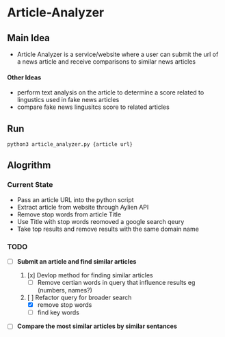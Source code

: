 # Article-Analyzer

## Main Idea

- Article Analyzer is a service/website where a user can submit
 the url of a news article and receive comparisons to similar news 
 articles 

#### Other Ideas
- perform text analysis on the article to determine a score related to lingustics used in fake news articles
- compare fake news lingusitcs score to related articles 

## Run

`python3 article_analyzer.py {article url}`

## Alogrithm

### Current State

- Pass an article URL into the python script
- Extract article from website through Aylien API
- Remove stop words from article Title
- Use Title with stop words reomoved a google search qeury
- Take top results and remove results with the same domain name 


### TODO

- [ ] **Submit an article and find similar articles**
    1. [x] Devlop method for finding similar articles
        - [ ] Remove certian words in query that influence results eg (numbers,   names?)
    2. [ ] Refactor query for broader search
        - [x] remove stop words
        - [ ] find key words
- [ ] **Compare the most similar articles by similar sentances**





